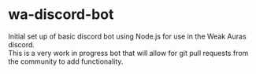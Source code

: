 # wa-discord-bot
Initial set up of basic discord bot using Node.js for use in the Weak Auras discord.  
This is a very work in progress bot that will allow for git pull requests from the community to add functionality.
